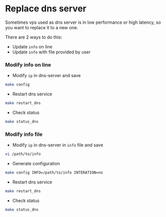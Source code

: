 # Replace dns server

Sometimes vps used as dns server is in low performance or high latency, so you want to replace it to a new one. 

There are 2 ways to do this:
* Update `info` on line
* Update `info` with file provided by user


### Modify info on line
* Modify  `ip` in dns-server and save
```bash
make config
```

* Restart dns service
```bash
make restart_dns 
```

* Check status
```bash
make status_dns
```

### Modify info file
* Modify  `ip` in dns-server in `info` file and save
```bash
vi /path/to/info
```
* Generate configuration
```bash
make config INFO=/path/to/info INTERATION=no
```

* Restart dns service
```bash
make restart_dns 
```

* Check status
```bash
make status_dns
```